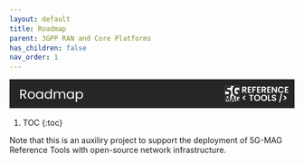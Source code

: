 ```yaml
---
layout: default
title: Roadmap
parent: 3GPP RAN and Core Platforms
has_children: false
nav_order: 1
---
```

<img src="../../assets/images/Banner_Roadmap.png" /> 

1. TOC
{:toc}

Note that this is an auxiliry project to support the deployment of 5G-MAG Reference Tools with open-source network infrastructure.
